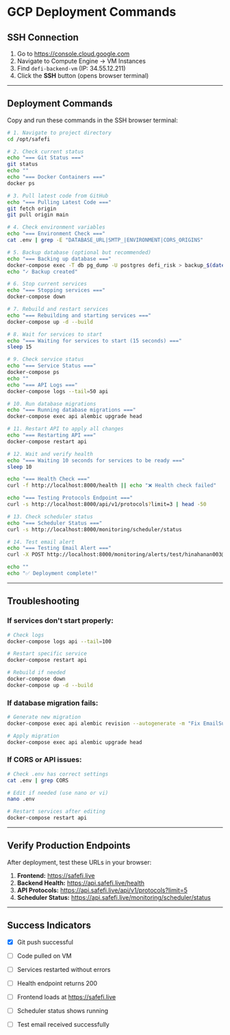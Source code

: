 # GCP Deployment Commands

## SSH Connection

1. Go to https://console.cloud.google.com
2. Navigate to Compute Engine → VM Instances
3. Find `defi-backend-vm` (IP: 34.55.12.211)
4. Click the **SSH** button (opens browser terminal)

---

## Deployment Commands

Copy and run these commands in the SSH browser terminal:

```bash
# 1. Navigate to project directory
cd /opt/safefi

# 2. Check current status
echo "=== Git Status ==="
git status
echo ""
echo "=== Docker Containers ==="
docker ps

# 3. Pull latest code from GitHub
echo "=== Pulling Latest Code ==="
git fetch origin
git pull origin main

# 4. Check environment variables
echo "=== Environment Check ==="
cat .env | grep -E "DATABASE_URL|SMTP_|ENVIRONMENT|CORS_ORIGINS"

# 5. Backup database (optional but recommended)
echo "=== Backing up database ==="
docker-compose exec -T db pg_dump -U postgres defi_risk > backup_$(date +%Y%m%d_%H%M%S).sql
echo "✓ Backup created"

# 6. Stop current services
echo "=== Stopping services ==="
docker-compose down

# 7. Rebuild and restart services
echo "=== Rebuilding and starting services ==="
docker-compose up -d --build

# 8. Wait for services to start
echo "=== Waiting for services to start (15 seconds) ==="
sleep 15

# 9. Check service status
echo "=== Service Status ==="
docker-compose ps
echo ""
echo "=== API Logs ==="
docker-compose logs --tail=50 api

# 10. Run database migrations
echo "=== Running database migrations ==="
docker-compose exec api alembic upgrade head

# 11. Restart API to apply all changes
echo "=== Restarting API ==="
docker-compose restart api

# 12. Wait and verify health
echo "=== Waiting 10 seconds for services to be ready ==="
sleep 10

echo "=== Health Check ==="
curl -f http://localhost:8000/health || echo "❌ Health check failed"

echo "=== Testing Protocols Endpoint ==="
curl -s http://localhost:8000/api/v1/protocols?limit=3 | head -50

# 13. Check scheduler status
echo "=== Scheduler Status ==="
curl -s http://localhost:8000/monitoring/scheduler/status

# 14. Test email alert
echo "=== Testing Email Alert ==="
curl -X POST http://localhost:8000/monitoring/alerts/test/hinahanan003@gmail.com

echo ""
echo "✅ Deployment complete!"
```

---

## Troubleshooting

### If services don't start properly:

```bash
# Check logs
docker-compose logs api --tail=100

# Restart specific service
docker-compose restart api

# Rebuild if needed
docker-compose down
docker-compose up -d --build
```

### If database migration fails:

```bash
# Generate new migration
docker-compose exec api alembic revision --autogenerate -m "Fix EmailSubscriber UUID type"

# Apply migration
docker-compose exec api alembic upgrade head
```

### If CORS or API issues:

```bash
# Check .env has correct settings
cat .env | grep CORS

# Edit if needed (use nano or vi)
nano .env

# Restart services after editing
docker-compose restart api
```

---

## Verify Production Endpoints

After deployment, test these URLs in your browser:

1. **Frontend:** https://safefi.live
2. **Backend Health:** https://api.safefi.live/health
3. **API Protocols:** https://api.safefi.live/api/v1/protocols?limit=5
4. **Scheduler Status:** https://api.safefi.live/monitoring/scheduler/status

---

## Success Indicators

- [x] Git push successful
- [ ] Code pulled on VM
- [ ] Services restarted without errors
- [ ] Health endpoint returns 200
- [ ] Frontend loads at https://safefi.live
- [ ] Scheduler status shows running
- [ ] Test email received successfully

